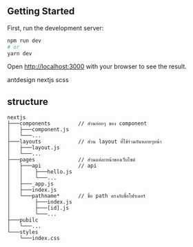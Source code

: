 ## Getting Started

First, run the development server:

```bash
npm run dev
# or
yarn dev
```

Open [http://localhost:3000](http://localhost:3000) with your browser to see the result.

antdesign
nextjs
scss

## structure

```
nextjs
├───components         // ส่วนย่อยๆ ของ component
│   ├───component.js
│   └───...
├───layouts            // ส่วน layout ที่ใช้ร่วมกันหลายๆหน้า
│   ├───layout.js
│   └───...
├───pages              // ส่วนแต่ละหน้าของเว็บไซต์
│   ├───api            // api
│   │    ├───hello.js
│   │    └───...
│   ├───_app.js
│   ├───index.js
│   └───pathname*      // ชื่อ path ตรงกับชื่อโฟรเดอร์
│        ├───index.js
│        ├───[id].js
│        └───...
├───pubilc
│   └───...
└───styles
    └───index.css
```